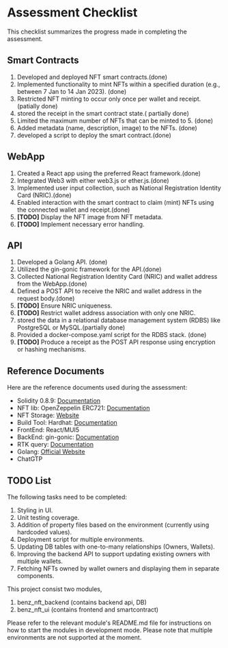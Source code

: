 # Assessment Checklist

This checklist summarizes the progress made in completing the assessment.

## Smart Contracts
1. Developed and deployed NFT smart contracts.(done)
2. Implemented functionality to mint NFTs within a specified duration (e.g., between 7 Jan to 14 Jan 2023). (done)
3. Restricted NFT minting to occur only once per wallet and receipt. (patially done)
4. stored the receipt in the smart contract state.( partially done)
5. Limited the maximum number of NFTs that can be minted to 5. (done)
6. Added metadata (name, description, image) to the NFTs. (done)
7. developed a script to deploy the smart contract.(done)

## WebApp
1. Created a React app using the preferred React framework.(done)
2. Integrated Web3 with either web3.js or ether.js.(done)
3. Implemented user input collection, such as National Registration Identity Card (NRIC).(done)
4. Enabled interaction with the smart contract to claim (mint) NFTs using the connected wallet and receipt.(done)
5. **[TODO]** Display the NFT image from NFT metadata.
6. **[TODO]** Implement necessary error handling.

## API
1. Developed a Golang API. (done)
2. Utilized the gin-gonic framework for the API.(done)
3. Collected National Registration Identity Card (NRIC) and wallet address from the WebApp.(done)
4. Defined a POST API to receive the NRIC and wallet address in the request body.(done) 
5. **[TODO]** Ensure NRIC uniqueness.
6. **[TODO]** Restrict wallet address association with only one NRIC.
7. stored the data in a relational database management system (RDBS) like PostgreSQL or MySQL.(partially done)
8. Provided a docker-compose.yaml script for the RDBS stack. (done)
9. **[TODO]** Produce a receipt as the POST API response using encryption or hashing mechanisms.

## Reference Documents

Here are the reference documents used during the assessment:

- Solidity 0.8.9: [Documentation](https://docs.soliditylang.org/en/latest/)
- NFT lib: OpenZeppelin ERC721: [Documentation](https://docs.openzeppelin.com/contracts/4.x/erc721)
- NFT Storage: [Website](https://nft.storage/)
- Build Tool: Hardhat: [Documentation](https://hardhat.org/)
- FrontEnd: React/MUI5
- BackEnd: gin-gonic: [Documentation](https://gin-gonic.com/docs/quickstart/)
- RTK query: [Documentation](https://redux-toolkit.js.org/rtk-query/overview)
- Golang: [Official Website](https://go.dev/learn/)
- ChatGTP

## TODO List

The following tasks need to be completed:

1. Styling in UI.
2. Unit testing coverage.
3. Addition of property files based on the environment (currently using hardcoded values).
4. Deployment script for multiple environments.
5. Updating DB tables with one-to-many relationships (Owners, Wallets).
6. Improving the backend API to support updating existing owners with multiple wallets.
7. Fetching NFTs owned by wallet owners and displaying them in separate components.

This project consist two modules,
1. benz_nft_backend (contains backend api, DB)
2. benz_nft_ui (contains frontend and smartcontract)

Please refer to the relevant module's README.md file for instructions on how to start the modules in development mode. Please note that multiple environments are not supported at the moment.